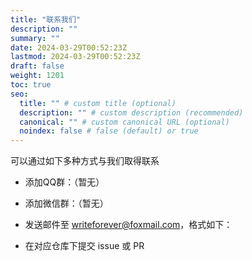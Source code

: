 ```yaml
---
title: "联系我们"
description: ""
summary: ""
date: 2024-03-29T00:52:23Z
lastmod: 2024-03-29T00:52:23Z
draft: false
weight: 1201
toc: true
seo:
  title: "" # custom title (optional)
  description: "" # custom description (recommended)
  canonical: "" # custom canonical URL (optional)
  noindex: false # false (default) or true
---
```


可以通过如下多种方式与我们取得联系

- 添加QQ群：（暂无）
- 添加微信群：（暂无）
- 发送邮件至 [writeforever@foxmail.com]()，格式如下：

- 在对应仓库下提交 issue 或 PR